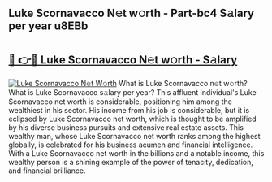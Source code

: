 ## Luke Scornavacco N𝚎t w𝚘rth - Part-bc4 S𝚊lary per year u8EBb

# <h2><a href="http://gc0ef2n.nevu.top/?p=Luke+Scornavacco">🔗 👉🔴 Luke Scornavacco N𝚎t w𝚘rth - S𝚊lary</a></h2>

[![Luke Scornavacco N𝚎t W𝚘rth](https://i.imgur.com/Oavwk0R.jpeg)](http://gc0ef2n.nevu.top/?p=Luke+Scornavacco)
What is Luke Scornavacco n𝚎t w𝚘rth? What is Luke Scornavacco s𝚊lary per year?
This affluent individual's Luke Scornavacco net worth is considerable, positioning him among the wealthiest in his sector. His income from his job is considerable, but it is eclipsed by Luke Scornavacco net worth, which is thought to be amplified by his diverse business pursuits and extensive real estate assets. This wealthy man, whose Luke Scornavacco net worth ranks among the highest globally, is celebrated for his business acumen and financial intelligence. With a Luke Scornavacco net worth in the billions and a notable income, this wealthy person is a shining example of the power of tenacity, dedication, and financial brilliance.
